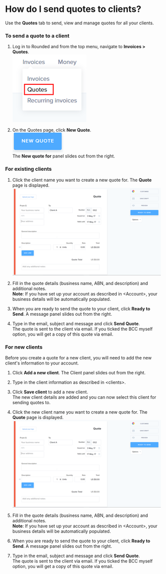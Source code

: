 # How do I send quotes to clients?

Use the **Quotes** tab to send, view and manage quotes for all your clients.

### To send a quote to a client

1. Log in to Rounded and from the top menu, navigate to **Invoices &gt; Quotes**.  
   ![](/assets/Quotes.png)

2. On the Quotes page, click **New Quote**.  
   ![](/assets/NewQuote.png)  
   The **New quote for** panel slides out from the right.

### For existing clients

1. Click the client name you want to create a new quote for. The **Quote** page is displayed.  
   ![](/assets/New_Quote_Template.png)

2. Fill in the quote details \(business name, ABN, and description\) and additional notes.  
   **Note**: If you have set up your account as described in &lt;Account&gt;, your business details will be automatically populated.

3. When you are ready to send the quote to your client, click **Ready to Send**. A message panel slides out from the right.

4. Type in the email, subject and message and click **Send Quote**.  
   The quote is sent to the client via email. If you ticked the BCC myself option, you will get a copy of this quote via email.

### For new clients

Before you create a quote for a new client, you will need to add the new client's information to your account.

1. Click **Add a new client**. The Client panel slides out from the right. 
2. Type in the client information as described in &lt;clients&gt;. 
3. Click **Save client** to add a new client.  
   The new client details are added and you can now select this client for sending quotes to.

4. Click the new client name you want to create a new quote for. The **Quote** page is displayed.  
   ![](/assets/New_Quote_Template.png)

5. Fill in the quote details \(business name, ABN, and description\) and additional notes.  
   **Note**: If you have set up your account as described in &lt;Account&gt;, your business details will be automatically populated.

6. When you are ready to send the quote to your client, click **Ready to Send**. A message panel slides out from the right.

7. Type in the email, subject and message and click **Send Quote**.  
   The quote is sent to the client via email. If you ticked the BCC myself option, you will get a copy of this quote via email.



